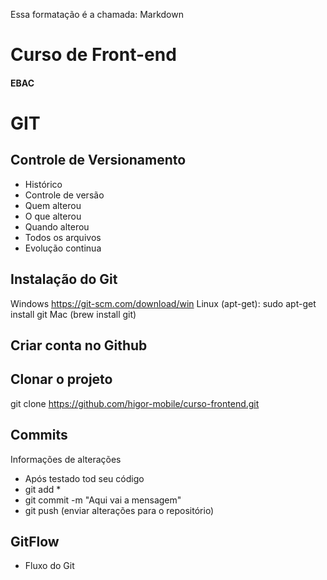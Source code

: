 Essa formatação é a chamada: Markdown

# Curso de Front-end
#### EBAC

# GIT
## Controle de Versionamento
- Histórico
- Controle de versão
- Quem alterou
- O que alterou
- Quando alterou
- Todos os arquivos
- Evolução continua


## Instalação do Git

Windows https://git-scm.com/download/win
Linux (apt-get): sudo apt-get install git
Mac (brew install git)

## Criar conta no Github

## Clonar o projeto
git clone https://github.com/higor-mobile/curso-frontend.git


## Commits
Informações de alterações
- Após testado tod seu código
- git add *
- git commit -m "Aqui vai a mensagem"
- git push (enviar alterações para o repositório)


## GitFlow
- Fluxo do Git
